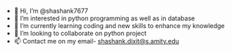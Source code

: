 - 👋 Hi, I’m @shashank7677
- 👀 I’m interested in python programming as well as in database
- 🌱 I’m currently learning coding and new skills to enhance my knowledge
- 💞️ I’m looking to collaborate on python project
- 📫 Contact me on my email- shashank.dixit@s.amity.edu

<!---
shashank7677/shashank7677 is a ✨ special ✨ repository because its `README.md` (this file) appears on your GitHub profile.
You can click the Preview link to take a look at your changes.
--->

